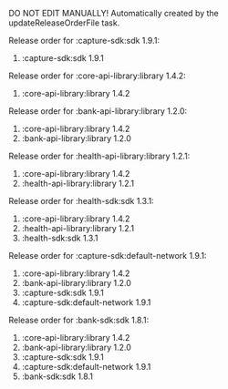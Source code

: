 DO NOT EDIT MANUALLY!
Automatically created by the updateReleaseOrderFile task.

Release order for :capture-sdk:sdk 1.9.1:
 1. :capture-sdk:sdk 1.9.1

Release order for :core-api-library:library 1.4.2:
 1. :core-api-library:library 1.4.2

Release order for :bank-api-library:library 1.2.0:
 1. :core-api-library:library 1.4.2
 2. :bank-api-library:library 1.2.0

Release order for :health-api-library:library 1.2.1:
 1. :core-api-library:library 1.4.2
 2. :health-api-library:library 1.2.1

Release order for :health-sdk:sdk 1.3.1:
 1. :core-api-library:library 1.4.2
 2. :health-api-library:library 1.2.1
 3. :health-sdk:sdk 1.3.1

Release order for :capture-sdk:default-network 1.9.1:
 1. :core-api-library:library 1.4.2
 2. :bank-api-library:library 1.2.0
 3. :capture-sdk:sdk 1.9.1
 4. :capture-sdk:default-network 1.9.1

Release order for :bank-sdk:sdk 1.8.1:
 1. :core-api-library:library 1.4.2
 2. :bank-api-library:library 1.2.0
 3. :capture-sdk:sdk 1.9.1
 4. :capture-sdk:default-network 1.9.1
 5. :bank-sdk:sdk 1.8.1

